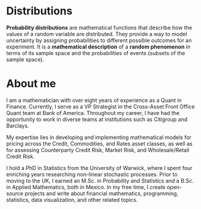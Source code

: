 # Distributions

**Probability distributions** are mathematical functions that describe how the values of a random variable are distributed. 
They provide a way to model uncertainty by assigning probabilities to different possible outcomes for an
experiment. It is a **mathematical description** of a **random phenomenon** in terms of its sample space and the probabilities of events (subsets of the sample space).


# About me

I am a mathematician with over eight years of experience as a Quant in Finance. Currently, I serve as a VP Strategist in the Cross-Asset Front Office Quant team at Bank of America. Throughout my career, I have had the opportunity to work in diverse teams at institutions such as Citigroup and Barclays.

My expertise lies in developing and implementing mathematical models for pricing across the Credit, Commodities, and Rates asset classes, as well as for assessing Counterparty Credit Risk, Market Risk, and Wholesale/Retail Credit Risk.

I hold a PhD in Statistics from the University of Warwick, where I spent four enriching years researching non-linear stochastic processes. Prior to moving to the UK, I earned an M.Sc. in Probability and Statistics and a B.Sc. in Applied Mathematics, both in Mexico.
In my free time, I create open-source projects and write about financial mathematics, programming, statistics, data visualization, and other related topics.